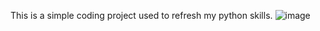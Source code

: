 This is a simple coding project used to refresh my python skills.
![image](https://github.com/user-attachments/assets/4453fc8e-29b4-49cc-a524-334912b02294)

